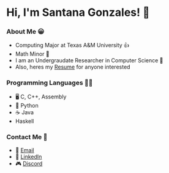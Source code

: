 # Hi, I'm Santana Gonzales! 👋

### About Me 😀
- Computing Major at Texas A&M University 👍
- Math Minor 🧮
- I am an Undergraudate Researcher in Computer Science 🔎
- Also, heres my [Resume](https://github.com/santanag1223/Resume/blob/main/Resume%20-%20Gonzales%2C%20Santana.pdf) for anyone interested

### Programming Languages 👨‍💻
- 🖥 C, C++, Assembly
- 🐍 Python
- :coffee: Java
- Haskell

### Contact Me 📲
- 📧 [Email](mailto:santanag1223@gmail.com)
- 🔗 [LinkedIn](https://www.linkedin.com/in/santana-gonzales-990621191/)
- 🎮 [Discord](https://discordapp.com/users/Santana#9796/)

